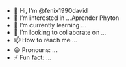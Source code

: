- 👋 Hi, I’m @fenix1990david
- 👀 I’m interested in ...Aprender Phyton
- 🌱 I’m currently learning ...
- 💞️ I’m looking to collaborate on ...
- 📫 How to reach me ...
- 😄 Pronouns: ...
- ⚡ Fun fact: ...

<!---
fenix1990david/fenix1990david is a ✨ special ✨ repository because its `README.md` (this file) appears on your GitHub profile.
You can click the Preview link to take a look at your changes.
--->
